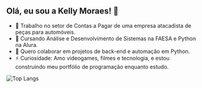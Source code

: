 ## Olá, eu sou a Kelly Moraes! 👋

- 🔭 Trabalho no setor de Contas a Pagar de uma empresa atacadista de peças para automóveis.
- 🌱 Cursando Análise e Desenvolvimento de Sistemas na FAESA e Python na Alura.
- 👯 Quero colaborar em projetos de back-end e automação em Python.
- ⚡ Curiosidade: Amo videogames, filmes e tecnologia, e estou construindo meu portfólio de programação enquanto estudo.
  
![Top Langs](https://github-readme-stats.vercel.app/api/top-langs/?username=devKellyMoraes&layout=compact&theme=cobalt)

